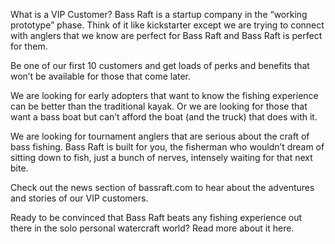 
What is a VIP Customer? Bass Raft is a startup company in the “working prototype” phase. Think of it like kickstarter 
except we are trying to connect with anglers that we know are perfect for Bass Raft and Bass Raft is perfect for them.

Be one of our first 10 customers and get loads of perks and benefits that won’t be available for those that come later. 

We are looking for early adopters that want to know the fishing experience can be better than the traditional kayak. 
Or we are looking for those that want a bass boat but can’t afford the boat (and the truck) that does with it.

We are looking for tournament anglers that are serious about the craft of bass fishing. Bass Raft is built for you, 
the fisherman who wouldn’t dream of sitting down to fish, just a bunch of nerves, intensely waiting for that next bite.

Check out the news section of bassraft.com to hear about the adventures and stories of our VIP customers.


Ready to be convinced that Bass Raft beats any fishing experience out there in the solo personal watercraft world?
Read more about it here.

